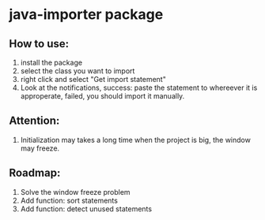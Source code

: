 # java-importer package

## How to use:
1. install the package
2. select the class you want to import
3. right click and select "Get import statement"
4. Look at the notifications, success: paste the statement to whereever it is approperate, failed, you should import it manually.

## Attention:
1. Initialization may takes a long time when the project is big, the window may freeze.

## Roadmap:
1. Solve the window freeze problem
2. Add function: sort statements
3. Add function: detect unused statements

